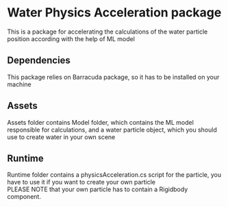 # Water Physics Acceleration package
This is a package for accelerating the calculations of the water particle position according with the help of ML model

## Dependencies
This package relies on Barracuda package, so it has to be installed on your machine

## Assets
Assets folder contains Model folder, which contains the ML model responsible for calculations, and a water particle object, which you should use to create water in your own scene

## Runtime
Runtime folder contains a physicsAcceleration.cs script for the particle, you have to use it if you want to create your own particle\
PLEASE NOTE that your own particle has to contain a Rigidbody component.
